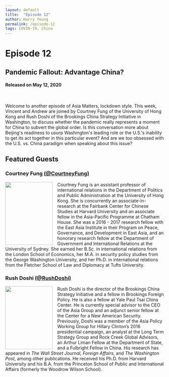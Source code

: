 ```yaml
---
layout: default
title:  "Episode 12"
author: Harry Yeung
permalink: /episode-12
tags: COVID-19, China
---
```

<head>
  <meta name="twitter:card" content="summary" />
  <meta name="twitter:site" content="@AsiaMattersPod" />
  <meta name="twitter:title" content="Episode 12 | Pandemic Fallout: Advantage China?" />
  <meta name="twitter:description" content="Welcome to another episode of Asia Matters, lockdown style. This week, Vincent and Andrew are joined by Courtney Fung of the University of Hong Kong and Rush Doshi of the Brookings China Strategy Initiative in Washington, to discuss whether" />
  <meta name="twitter:image" content="https://user-images.githubusercontent.com/67763587/97117453-1b73b880-16c1-11eb-8dfb-30e8781bf66c.png" />
</head>


# Episode 12
## Pandemic Fallout: Advantage China?
#### Released on May 12, 2020

<div id="buzzsprout-player-3729524"></div>
<script src="https://www.buzzsprout.com/699187/3729524-pandemic-fallout-advantage-china.js?container_id=buzzsprout-player-3729524&player=small" type="text/javascript" charset="utf-8"></script>
<br>

Welcome to another episode of Asia Matters, lockdown style. This week, Vincent and Andrew are joined by Courtney Fung of the University of Hong Kong and Rush Doshi of the Brookings China Strategy Initiative in Washington, to discuss whether the pandemic really represents a moment for China to subvert the global order. Is this conversation more about Beijing's readiness to usurp Washington's leading role or the U.S.'s inability to get its act together in this particular event? And are we too obsessed with the U.S. vs. China paradigm when speaking about this issue?

## Featured Guests

### Courtney Fung [(@CourtneyFung)](https://twitter.com/courtneyfung?lang=en)

<img src="https://user-images.githubusercontent.com/67763587/89990868-d5699580-dc37-11ea-8674-7b16176c8703.png"
  style="width:150px;height:200px;margin-right:15px;"
  align="left" />
  <p>Courtney Fung is an assistant professor of international relations in the Department of Politics and Public Administration at the University of Hong Kong. She is concurrently an associate-in-research at the Fairbank Center for Chinese Studies at Harvard University and an associate fellow in the Asia-Pacific Programme at Chatham House. She was a  2016 - 2017 research fellow with the East Asia Institute in their Program on Peace, Governance, and Development in East Asia, and an honorary research fellow at the Department of Government and International Relations at the University of Sydney. She earned her B.Sc. in international relations from the London School of Economics, her M.A. in security policy studies from the George Washington University, and her Ph.D. in international relations from the Fletcher School of Law and Diplomacy at Tufts University.</p>


### Rush Doshi [(@RushDoshi)](https://twitter.com/rushdoshi?lang=en)

<img src="https://user-images.githubusercontent.com/67763587/89991427-adc6fd00-dc38-11ea-8a9f-805618203170.png"
  style="width:150px;height:200px;margin-right:15px;"
  align="left" />
  <p>Rush Doshi is the director of the Brookings China Strategy Initiative and a fellow in Brookings Foreign Policy. He is also a fellow at Yale Paul Tsai China Center. He is currently special advisor to the CEO of the Asia Group and an adjunct senior fellow at the Center for a New American Security. Previously, Doshi was a member of the Asia Policy Working Group for Hillary Clinton’s 2016 presidential campaign, an analyst at the Long Term Strategy Group and Rock Creek Global Advisors, an Arthur Liman Fellow at the Department of State, and a Fulbright Fellow in China. His research has appeared in <i>The Wall Street Journal, Foreign Affairs</i>, and <i>The Washington Post</i>, among other publications. He received his Ph.D. from Harvard University and his B.A. from the Princeton School of Public and International Affairs (formerly the Woodrow Wilson School).</p>
